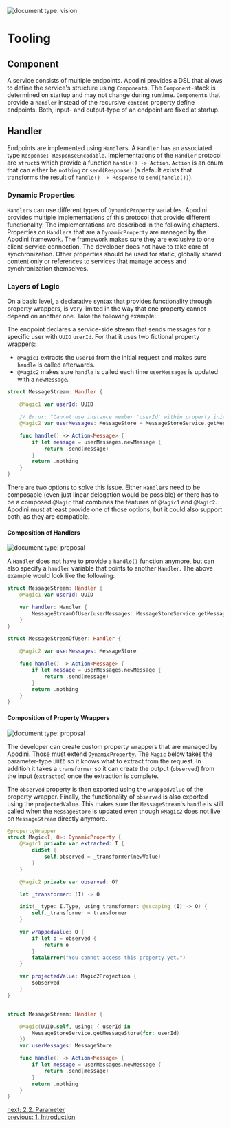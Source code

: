 ![document type: vision](https://themomax.github.io/resources/markdown-labels/document_type_vision.svg)

# Tooling

## Component

A service consists of multiple endpoints. Apodini provides a DSL that allows to define the service's structure using `Component`s. The `Component`-stack is determined on startup and may not change during runtime. `Component`s that provide a `handler` instead of the recursive `content` property define endpoints. Both, input- and output-type of an endpoint are fixed at startup.

## Handler

Endpoints are implemented using `Handler`s. A `Handler` has an associated type `Response: ResponseEncodable`. Implementations of the `Handler` protocol are `struct`s which provide a function `handle() -> Action`. `Action` is an enum that can either be `nothing` or `send(Response)` (a default exists that transforms the result of `handle() -> Response` to `send(handle())`).

### Dynamic Properties

`Handler`s can use different types of `DynamicProperty` variables. Apodini provides multiple implementations of this protocol that provide different functionality. The implementations are described in the following chapters. Properties on `Handler`s that are a `DynamicProperty` are managed by the Apodini framework. The framework makes sure they are exclusive to one client-service connection. The developer does not have to take care of synchronization. Other properties should be used for static, globally shared content only or references to services that manage access and synchronization themselves.

### Layers of Logic

On a basic level, a declarative syntax that provides functionality through property wrappers, is very limited in the way that one property cannot depend on another one. Take the following example:

The endpoint declares a service-side stream that sends messages for a specific user with `UUID` `userId`. For that it uses two fictional property wrappers:
* `@Magic1` extracts the `userId` from the initial request and makes sure `handle` is called afterwards.
* `@Magic2` makes sure `handle` is called each time `userMessages` is updated with a `newMessage`.

```swift
struct MessageStream: Handler {

    @Magic1 var userId: UUID

    // Error: "Cannot use instance member 'userId' within property initializer; property initializers run before 'self' is available"
    @Magic2 var userMessages: MessageStore = MessageStoreService.getMessageStore(for: userId)

    func handle() -> Action<Message> {
        if let message = userMessages.newMessage {
            return .send(message)
        }
        return .nothing
    }
}
```

There are two options to solve this issue. Either `Handler`s need to be composable (even just linear delegation would be possible) or there has to be a composed `@Magic` that combines the features of `@Magic1` and `@Magic2`. Apodini must at least provide one of those options, but it could also support both, as they are compatible.

#### Composition of Handlers
![document type: proposal](https://themomax.github.io/resources/markdown-labels/document_type_proposal.svg)

A `Handler` does not have to provide a `handle()` function anymore, but can also specify a `handler` variable that points to another `Handler`. The above example would look like the following:

```swift
struct MessageStream: Handler {
    @Magic1 var userId: UUID

    var handler: Handler {
        MessageStreamOfUser(userMessages: MessageStoreService.getMessageStore(for: userId))
    }
}

struct MessageStreamOfUser: Handler {

    @Magic2 var userMessages: MessageStore

    func handle() -> Action<Message> {
        if let message = userMessages.newMessage {
            return .send(message)
        }
        return .nothing
    }
}
```

#### Composition of Property Wrappers
![document type: proposal](https://themomax.github.io/resources/markdown-labels/document_type_proposal.svg)

The developer can create custom property wrappers that are managed by Apodini. Those must extend `DynamicProperty`. The `Magic` below takes the parameter-type `UUID` so it knows what to extract from the request. In addition it takes a `transformer` so it can create the output (`observed`) from the input (`extracted`) once the extraction is complete.

The `observed` property is then exported using the `wrappedValue` of the property wrapper. Finally, the functionality of `observed` is also exported using the `projectedValue`. This makes sure the `MessageStream`'s `handle` is still called when the `MessageStore` is updated even though `@Magic2` does not live on `MessageStream` directly anymore.

```swift
@propertyWrapper
struct Magic<I, O>: DynamicProperty {
    @Magic1 private var extracted: I {
        didSet {
            self.observed = _transformer(newValue)
        }
    }

    @Magic2 private var observed: O?

    let _transformer: (I) -> O

    init(_ type: I.Type, using transformer: @escaping (I) -> O) {
        self._transformer = transformer
    }

    var wrappedValue: O {
        if let o = observed {
            return o
        }
        fatalError("You cannot access this property yet.")
    }

    var projectedValue: Magic2Projection {
        $observed
    }
}


struct MessageStream: Handler {

    @Magic(UUID.self, using: { userId in
        MessageStoreService.getMessageStore(for: userId)
    })
    var userMessages: MessageStore

    func handle() -> Action<Message> {
        if let message = userMessages.newMessage {
            return .send(message)
        }
        return .nothing
    }
}
```



[next: 2.2. Parameter](./2.2.%20Parameter.md)  
[previous: 1. Introduction](../1.%20Introduction.md)